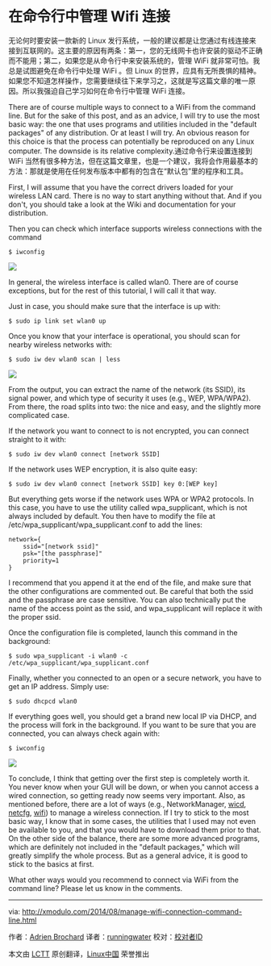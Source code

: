 在命令行中管理 Wifi 连接
================================================================================
无论何时要安装一款新的 Linux 发行系统，一般的建议都是让您通过有线连接来接到互联网的。这主要的原因有两条：第一，您的无线网卡也许安装的驱动不正确而不能用；第二，如果您是从命令行中来安装系统的，管理 WiFi 就非常可怕。我总是试图避免在命令行中处理 WiFi 。但 Linux 的世界，应具有无所畏惧的精神。如果您不知道怎样操作，您需要继续往下来学习之，这就是写这篇文章的唯一原因。所以我强迫自己学习如何在命令行中管理 WiFi 连接。

There are of course multiple ways to connect to a WiFi from the command line. But for the sake of this post, and as an advice, I will try to use the most basic way: the one that uses programs and utilities included in the "default packages" of any distribution. Or at least I will try. An obvious reason for this choice is that the process can potentially be reproduced on any Linux computer. The downside is its relative complexity.通过命令行来设置连接到 WiFi 当然有很多种方法，但在这篇文章里，也是一个建议，我将会作用最基本的方法：那就是使用在任何发布版本中都有的包含在“默认包”里的程序和工具。

First, I will assume that you have the correct drivers loaded for your wireless LAN card. There is no way to start anything without that. And if you don't, you should take a look at the Wiki and documentation for your distribution.

Then you can check which interface supports wireless connections with the command

    $ iwconfig

![](https://farm6.staticflickr.com/5578/14725621337_b174a3029c_z.jpg)

In general, the wireless interface is called wlan0. There are of course exceptions, but for the rest of this tutorial, I will call it that way.

Just in case, you should make sure that the interface is up with:

    $ sudo ip link set wlan0 up

Once you know that your interface is operational, you should scan for nearby wireless networks with:

    $ sudo iw dev wlan0 scan | less 

![](https://farm4.staticflickr.com/3847/14909117931_e2f3d0feb0_z.jpg)

From the output, you can extract the name of the network (its SSID), its signal power, and which type of security it uses (e.g., WEP, WPA/WPA2). From there, the road splits into two: the nice and easy, and the slightly more complicated case.

If the network you want to connect to is not encrypted, you can connect straight to it with:

    $ sudo iw dev wlan0 connect [network SSID]

If the network uses WEP encryption, it is also quite easy:

    $ sudo iw dev wlan0 connect [network SSID] key 0:[WEP key]

But everything gets worse if the network uses WPA or WPA2 protocols. In this case, you have to use the utility called wpa_supplicant, which is not always included by default. You then have to modify the file at /etc/wpa_supplicant/wpa_supplicant.conf to add the lines:

    network={
        ssid="[network ssid]"
        psk="[the passphrase]"
        priority=1
    }

I recommend that you append it at the end of the file, and make sure that the other configurations are commented out. Be careful that both the ssid and the passphrase are case sensitive. You can also technically put the name of the access point as the ssid, and wpa_supplicant will replace it with the proper ssid.

Once the configuration file is completed, launch this command in the background:

    $ sudo wpa_supplicant -i wlan0 -c /etc/wpa_supplicant/wpa_supplicant.conf

Finally, whether you connected to an open or a secure network, you have to get an IP address. Simply use:

    $ sudo dhcpcd wlan0

If everything goes well, you should get a brand new local IP via DHCP, and the process will fork in the background. If you want to be sure that you are connected, you can always check again with:

    $ iwconfig

![](https://farm4.staticflickr.com/3904/14725573368_7110407db8_z.jpg)

To conclude, I think that getting over the first step is completely worth it. You never know when your GUI will be down, or when you cannot access a wired connection, so getting ready now seems very important. Also, as mentioned before, there are a lot of ways (e.g., NetworkManager, [wicd][1], [netcfg][2], [wifi][3]) to manage a wireless connection. If I try to stick to the most basic way, I know that in some cases, the utilities that I used may not even be available to you, and that you would have to download them prior to that. On the other side of the balance, there are some more advanced programs, which are definitely not included in the "default packages," which will greatly simplify the whole process. But as a general advice, it is good to stick to the basics at first.

What other ways would you recommend to connect via WiFi from the command line? Please let us know in the comments.

--------------------------------------------------------------------------------

via: http://xmodulo.com/2014/08/manage-wifi-connection-command-line.html

作者：[Adrien Brochard][a]
译者：[runningwater](https://github.com/runningwater)
校对：[校对者ID](https://github.com/校对者ID)

本文由 [LCTT](https://github.com/LCTT/TranslateProject) 原创翻译，[Linux中国](http://linux.cn/) 荣誉推出

[a]:http://xmodulo.com/author/adrien
[1]:http://wicd.sourceforge.net/
[2]:https://www.archlinux.org/netcfg/
[3]:https://github.com/rockymeza/wifi